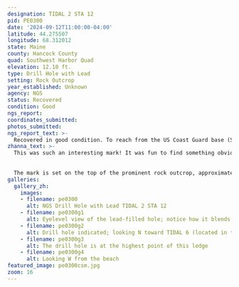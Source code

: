 ```yaml
---
designation: TIDAL 2 STA 12
pid: PE0300
date: '2024-09-12T11:00:00-04:00'
latitude: 44.275507
longitude: 68.312012
state: Maine
county: Hancock County
quad: Southwest Harbor Quad
elevation: 12.10 ft.
type: Drill Hole with Lead
setting: Rock Outcrop
year_established: Unknown
agency: NGS
status: Recovered
condition: Good
ngs_report:
coordinates_submitted:
photos_submitted:
ngs_report_text: >-
  Recovered in good condition. To reach from the US Coast Guard base (Southwest Harbor Sector Field Office) at the south end of Clark Point Road, take the driveway marked 8 Crows Nest on the east side of the fence about 200 ft (61.0 m) southerly along the east side of the Coast Guard buildings to the house at the south end.  Obtain permission to enter the property and beach south of the house, and proceed south and east around the house to the end of the fence and concrete retaining wall.  Descend to the beach. The mark is set in the top of a prominent outcropping ledge, about 15 feet southeast of TIDAL 6 STA 12 (PE0299). The mark is difficult to spot as it mimics the color, texture, and shape of lichen covering the rock outcrop.
zhanna_text: >-
  This was such an interesting mark! It was fun to find something obviously old (and to actually know what it was) and to find one that surveyor JRO didn't find. I will admit, it took me a few minutes. Given the description, it wasn't exactly clear what I was searching for or what it would look like. But the only likely location was the large ledge southeast of TIDAL 6, where JRO suspected that TIDAL 2 would be set. He was correct about that. There is so much gray and white lichen on this outcrop that the white-oxidized lead slug blends in and hides quite easily. It took me two passes over the outcrop to notice it, and even then, I wasn't sure until I got down close to the mark and noticed the "X" cut in the center and the punch mark that I was sure I'd found a survey mark.
  
  
  The mark is set on the top of the prominent rock outcrop, approximately 15 feet southeast of TIDAL 6. It is, as described, lead poured into a drill hole, with a punch mark and an "X" cut into the middle of it.
galleries:
  gallery_zh:
    images:
    - filename: pe0300
      alt: NGS Drill Hole with Lead TIDAL 2 STA 12 
    - filename: pe0300g1
      alt: Eyelevel view of the lead-filled hole; notice how it blends in with the surroundings     
    - filename: pe0300g2
      alt: Drill hole indicated; looking N toward TIDAL 6 (located in the corner of the seawall) 
    - filename: pe0300g3
      alt: The drill hole is at the highest point of this ledge    
    - filename: pe0300g4
      alt: Looking W from the beach               
featured_image: pe0300csm.jpg
zoom: 16     
---
```


